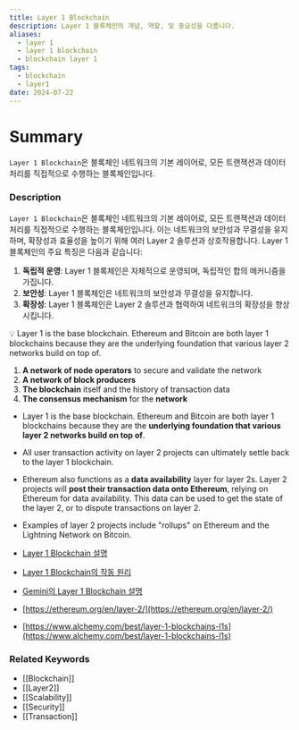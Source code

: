 ```yaml
---
title: Layer 1 Blockchain
description: Layer 1 블록체인의 개념, 역할, 및 중요성을 다룹니다.
aliases:
  - layer 1
  - layer 1 blockchain
  - blockchain layer 1
tags:
  - blockchain
  - layer1
date: 2024-07-22
---
```

# Summary

`Layer 1 Blockchain`은 블록체인 네트워크의 기본 레이어로, 모든 트랜잭션과 데이터 처리를 직접적으로 수행하는 블록체인입니다.

### Description

`Layer 1 Blockchain`은 블록체인 네트워크의 기본 레이어로, 모든 트랜잭션과 데이터 처리를 직접적으로 수행하는 블록체인입니다. 이는 네트워크의 보안성과 무결성을 유지하며, 확장성과 효율성을 높이기 위해 여러 Layer 2 솔루션과 상호작용합니다. Layer 1 블록체인의 주요 특징은 다음과 같습니다:

1. **독립적 운영**: Layer 1 블록체인은 자체적으로 운영되며, 독립적인 합의 메커니즘을 가집니다.
2. **보안성**: Layer 1 블록체인은 네트워크의 보안성과 무결성을 유지합니다.
3. **확장성**: Layer 1 블록체인은 Layer 2 솔루션과 협력하여 네트워크의 확장성을 향상시킵니다.

<aside> 💡 Layer 1 is the base blockchain. Ethereum and Bitcoin are both layer 1 blockchains because they are the underlying foundation that various layer 2 networks build on top of.
</aside>

1. **A network of node operators** to secure and validate the network
2. **A network of block producers**
3. **The blockchain** itself and the history of transaction data
4. **The consensus mechanism** for the **network**

- Layer 1 is the base blockchain. Ethereum and Bitcoin are both layer 1 blockchains because they are the **underlying foundation that various layer 2 networks build on top of**.
- All user transaction activity on layer 2 projects can ultimately settle back to the layer 1 blockchain.
- Ethereum also functions as a **data availability** layer for layer 2s. Layer 2 projects will **post their transaction data onto Ethereum**, relying on Ethereum for data availability. This data can be used to get the state of the layer 2, or to dispute transactions on layer 2.
- Examples of layer 2 projects include "rollups" on Ethereum and the Lightning Network on Bitcoin.

- [Layer 1 Blockchain 설명](https://en.wikipedia.org/wiki/Layer1_blockchain)
- [Layer 1 Blockchain의 작동 원리](https://ethereum.org/en/glossary/#layer1)
- [Gemini의 Layer 1 Blockchain 설명](https://www.gemini.com/cryptopedia/search?query=layer1)
- [https://ethereum.org/en/layer-2/](https://ethereum.org/en/layer-2/)
- [https://www.alchemy.com/best/layer-1-blockchains-l1s](https://www.alchemy.com/best/layer-1-blockchains-l1s)

### Related Keywords

- [[Blockchain]]
- [[Layer2]]
- [[Scalability]]
- [[Security]]
- [[Transaction]]
